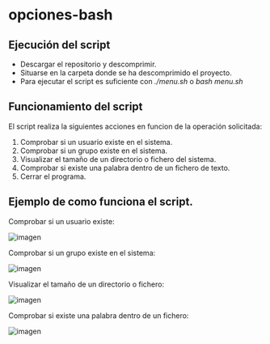 # opciones-bash
## Ejecución del script

- Descargar el repositorio y descomprimir.
- Situarse en la carpeta donde se ha descomprimido el proyecto.
- Para ejecutar el script es suficiente con *./menu.sh* o *bash menu.sh*

## Funcionamiento del script
El script realiza la siguientes acciones en funcion de la operación solicitada:

1. Comprobar si un usuario existe en el sistema.
2. Comprobar si un grupo existe en el sistema.
3. Visualizar el tamaño de un directorio o fichero del sistema.
4. Comprobar si existe una palabra dentro de un fichero de texto.
5. Cerrar el programa.

## Ejemplo de como funciona el script.
Comprobar si un usuario existe:

![imagen](https://user-images.githubusercontent.com/79518642/114142995-df9d7a00-9913-11eb-9cf3-26c7c09ea740.png)

Comprobar si un grupo existe en el sistema:

![imagen](https://user-images.githubusercontent.com/79518642/114143150-11aedc00-9914-11eb-9858-fcf9f3c7d44e.png)

Visualizar el tamaño de un directorio o fichero:

![imagen](https://user-images.githubusercontent.com/79518642/114143412-69e5de00-9914-11eb-97c2-7832a898d348.png)

Comprobar si existe una palabra dentro de un fichero:

![imagen](https://user-images.githubusercontent.com/79518642/114143832-eb3d7080-9914-11eb-93f1-c9892c36f68b.png)


